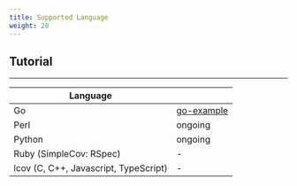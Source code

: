 ```yaml
---
title: Supported Language
weight: 20
---
```


## Tutorial

---

|Language||
|-------|--------|
|Go|[go-example](https://github.com/covergates/go-example)|
|Perl|ongoing|
|Python|ongoing|
|Ruby (SimpleCov: RSpec)|-|
|lcov (C, C++, Javascript, TypeScript)|-|
